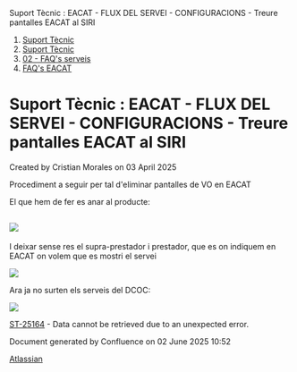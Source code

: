 Suport Tècnic : EACAT - FLUX DEL SERVEI - CONFIGURACIONS - Treure pantalles EACAT al SIRI  

1.  [Suport Tècnic](index.html)
2.  [Suport Tècnic](13893782.html)
3.  [02 - FAQ's serveis](26313393.html)
4.  [FAQ's EACAT](28705559.html)

Suport Tècnic : EACAT - FLUX DEL SERVEI - CONFIGURACIONS - Treure pantalles EACAT al SIRI
=========================================================================================

Created by Cristian Morales on 03 April 2025

Procediment a seguir per tal d'eliminar pantalles de VO en EACAT

El que hem de fer es anar al producte:

  

![](https://contacte.aoc.cat/secure/attachment/139147/139147_image-2025-03-26-13-14-36-187.png)
-----------------------------------------------------------------------------------------------

  

I deixar sense res el supra-prestador i prestador, que es on indiquem en EACAT on volem que es mostri el servei

![](https://contacte.aoc.cat/secure/attachment/139148/139148_image-2025-03-26-13-15-04-343.png)

Ara ja no surten els serveis del DCOC:

![](https://contacte.aoc.cat/secure/attachment/139149/139149_image-2025-03-26-13-15-16-842.png)

[ST-25164](https://contacte.aoc.cat/browse/ST-25164?src=confmacro) - Data cannot be retrieved due to an unexpected error.

Document generated by Confluence on 02 June 2025 10:52

[Atlassian](http://www.atlassian.com/)